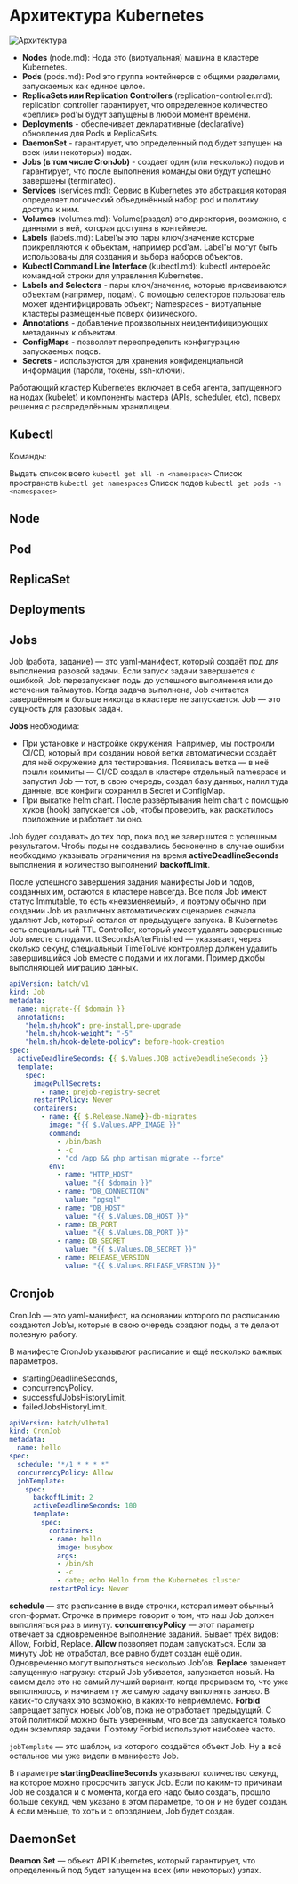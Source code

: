 # Архитектура Kubernetes

![Архитектура](./images/im1.png)

- **Nodes** (node.md): Нода это (виртуальная) машина в кластере Kubernetes.
- **Pods** (pods.md): Pod это группа контейнеров с общими разделами, запускаемых как единое целое.
- **ReplicaSets или Replication Controllers** (replication-controller.md): replication controller гарантирует, что определенное количество «реплик» pod'ы будут запущены в любой момент времени.
- **Deployments** - обеспечивает декларативные (declarative) обновления для Pods и ReplicaSets.
- **DaemonSet** - гарантирует, что определенный под будет запущен на всех (или некоторых) нодах.
- **Jobs (в том числе CronJob)** - создает один (или несколько) подов и гарантирует, что после выполнения команды они будут успешно завершены (terminated).
- **Services** (services.md): Сервис в Kubernetes это абстракция которая определяет логический объединённый набор pod и политику доступа к ним.
- **Volumes** (volumes.md): Volume(раздел) это директория, возможно, с данными в ней, которая доступна в контейнере.
- **Labels** (labels.md): Label'ы это пары ключ/значение которые прикрепляются к объектам, например pod'ам. Label'ы могут быть использованы для создания и выбора наборов объектов.
- **Kubectl Command Line Interface** (kubectl.md): kubectl интерфейс командной строки для управления Kubernetes.
- **Labels and Selectors** - пары ключ/значение, которые присваиваются объектам (например, подам). С помощью селекторов пользователь может идентифицировать объект;
Namespaces - виртуальные кластеры размещенные поверх физического.
- **Annotations** - добавление произвольных неидентифицирующих метаданных к объектам.
- **ConfigMaps** - позволяет переопределить конфигурацию запускаемых подов.
- **Secrets** - используются для хранения конфиденциальной информации (пароли, токены, ssh-ключи).

Работающий кластер Kubernetes включает в себя агента, запущенного на нодах (kubelet) и компоненты мастера (APIs, scheduler, etc), поверх решения с распределённым хранилищем. 

## Kubectl

Команды:

Выдать список всего ``kubectl get all -n <namespace>``
Список пространств ``kubectl get namespaces``
Список подов ``kubectl get pods -n <namespaces>``

## Node

## Pod

## ReplicaSet

## Deployments

## Jobs

Job (работа, задание) — это yaml-манифест, который создаёт под для выполнения разовой задачи. Если запуск задачи завершается с ошибкой, Job перезапускает поды до успешного выполнения или до истечения таймаутов. Когда задача выполнена, Job считается завершённым и больше никогда в кластере не запускается. Job — это сущность для разовых задач.

**Jobs** необходима:
- При установке и настройке окружения. Например, мы построили CI/CD, который при создании новой ветки автоматически создаёт для неё окружение для тестирования. Появилась ветка — в неё пошли коммиты — CI/CD создал в кластере отдельный namespace и запустил Job — тот, в свою очередь, создал базу данных, налил туда данные, все конфиги сохранил в Secret и ConfigMap. 
- При выкатке helm chart. После развёртывания helm chart с помощью хуков (hook) запускается Job, чтобы проверить, как раскатилось приложение и работает ли оно.

Job будет создавать до тех пор, пока под не завершится с успешным результатом. Чтобы поды не создавались бесконечно в случае ошибки необходимо указывать ограничения на время **activeDeadlineSeconds** выполнения и количество выполнений **backoffLimit**. 

После успешного завершения задания манифесты Job и подов, созданных им, остаются в кластере навсегда. Все поля Job имеют статус Immutable, то есть «неизменяемый», и поэтому обычно при создании Job из различных автоматических сценариев сначала удаляют Job, который остался от предыдущего запуска. 
В Kubernetes есть специальный TTL Controller, который умеет удалять завершенные Job вместе с подами. ttlSecondsAfterFinished — указывает, через сколько секунд специальный TimeToLive контроллер должен удалить завершившийся Job вместе с подами и их логами.
Пример джобы выполняющей миграцию данных.
```yaml
apiVersion: batch/v1
kind: Job
metadata:
  name: migrate-{{ $domain }}
  annotations:
    "helm.sh/hook": pre-install,pre-upgrade
    "helm.sh/hook-weight": "-5"
    "helm.sh/hook-delete-policy": before-hook-creation
spec:
  activeDeadlineSeconds: {{ $.Values.JOB_activeDeadlineSeconds }}
  template:
    spec:
      imagePullSecrets:
        - name: prejob-registry-secret
      restartPolicy: Never
      containers:
        - name: {{ $.Release.Name}}-db-migrates
          image: "{{ $.Values.APP_IMAGE }}"
          command:
            - /bin/bash
            - -c
            - "cd /app && php artisan migrate --force"
          env:
            - name: "HTTP_HOST"
              value: "{{ $domain }}"
            - name: "DB_CONNECTION"
              value: "pgsql"
            - name: "DB_HOST"
              value: "{{ $.Values.DB_HOST }}"
            - name: DB_PORT
              value: "{{ $.Values.DB_PORT }}"
            - name: DB_SECRET
              value: "{{ $.Values.DB_SECRET }}"
            - name: RELEASE_VERSION
              value: "{{ $.Values.RELEASE_VERSION }}"
```

## Cronjob

CronJob — это yaml-манифест, на основании которого по расписанию создаются Job’ы, которые в свою очередь создают поды, а те делают полезную работу.


В манифесте CronJob указывают расписание и ещё несколько важных параметров.
- startingDeadlineSeconds,
- concurrencyPolicy.
- successfulJobsHistoryLimit,
- failedJobsHistoryLimit.
```yaml
apiVersion: batch/v1beta1
kind: CronJob
metadata:
  name: hello
spec:
  schedule: "*/1 * * * *"
  concurrencyPolicy: Allow
  jobTemplate:
    spec:
      backoffLimit: 2
      activeDeadlineSeconds: 100
      template:
        spec:
          containers:
          - name: hello
            image: busybox
            args:
            - /bin/sh
            - -c
            - date; echo Hello from the Kubernetes cluster
          restartPolicy: Never
```
**schedule** — это расписание в виде строчки, которая имеет обычный cron-формат. Строчка в примере говорит о том, что наш Job должен выполняться раз в минуту.
**concurrencyPolicy** — этот параметр отвечает за одновременное выполнение заданий. Бывает трёх видов: Allow, Forbid, Replace.
	**Allow** позволяет подам запускаться. Если за минуту Job не отработал, все равно будет создан ещё один. Одновременно могут выполняться несколько Job’ов.
	**Replace** заменяет запущенную нагрузку: старый Job убивается, запускается новый. На самом деле это не самый лучший вариант, когда прерываем то, что уже выполнялось, и начинаем ту же самую задачу выполнять заново. В каких-то случаях это возможно, в каких-то неприемлемо.
	**Forbid** запрещает запуск новых Job’ов, пока не отработает предыдущий. С этой политикой можно быть уверенным, что всегда запускается только один экземпляр задачи. Поэтому Forbid используют наиболее часто.

`jobTemplate` — это шаблон, из которого создаётся объект Job. Ну а всё остальное мы уже видели в манифесте Job.

В параметре **startingDeadlineSeconds** указывают количество секунд, на которое можно просрочить запуск Job. Если по каким-то причинам Job не создался и с момента, когда его надо было создать, прошло больше секунд, чем указано в этом параметре, то он и не будет создан. А если меньше, то хоть и с опозданием, Job будет создан. 

## DaemonSet

**Deamon Set** — объект API Kubernetes, который гарантирует, что определенный под будет запущен на всех (или некоторых) узлах.





